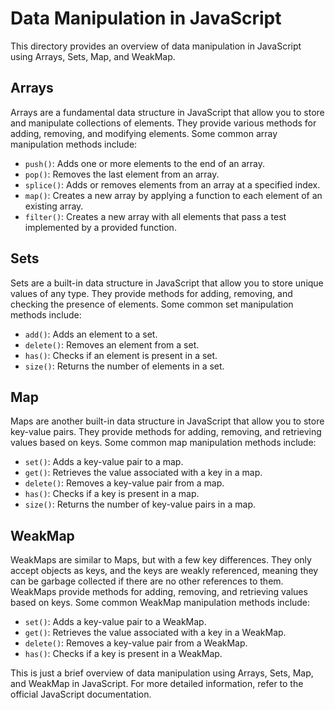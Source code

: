 # Data Manipulation in JavaScript

This directory provides an overview of data manipulation in JavaScript using Arrays, Sets, Map, and WeakMap.

## Arrays

Arrays are a fundamental data structure in JavaScript that allow you to store and manipulate collections of elements. They provide various methods for adding, removing, and modifying elements. Some common array manipulation methods include:

- `push()`: Adds one or more elements to the end of an array.
- `pop()`: Removes the last element from an array.
- `splice()`: Adds or removes elements from an array at a specified index.
- `map()`: Creates a new array by applying a function to each element of an existing array.
- `filter()`: Creates a new array with all elements that pass a test implemented by a provided function.

## Sets

Sets are a built-in data structure in JavaScript that allow you to store unique values of any type. They provide methods for adding, removing, and checking the presence of elements. Some common set manipulation methods include:

- `add()`: Adds an element to a set.
- `delete()`: Removes an element from a set.
- `has()`: Checks if an element is present in a set.
- `size()`: Returns the number of elements in a set.

## Map

Maps are another built-in data structure in JavaScript that allow you to store key-value pairs. They provide methods for adding, removing, and retrieving values based on keys. Some common map manipulation methods include:

- `set()`: Adds a key-value pair to a map.
- `get()`: Retrieves the value associated with a key in a map.
- `delete()`: Removes a key-value pair from a map.
- `has()`: Checks if a key is present in a map.
- `size()`: Returns the number of key-value pairs in a map.

## WeakMap

WeakMaps are similar to Maps, but with a few key differences. They only accept objects as keys, and the keys are weakly referenced, meaning they can be garbage collected if there are no other references to them. WeakMaps provide methods for adding, removing, and retrieving values based on keys. Some common WeakMap manipulation methods include:

- `set()`: Adds a key-value pair to a WeakMap.
- `get()`: Retrieves the value associated with a key in a WeakMap.
- `delete()`: Removes a key-value pair from a WeakMap.
- `has()`: Checks if a key is present in a WeakMap.

This is just a brief overview of data manipulation using Arrays, Sets, Map, and WeakMap in JavaScript. For more detailed information, refer to the official JavaScript documentation.
